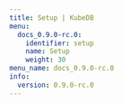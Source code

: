 ```yaml
---
title: Setup | KubeDB
menu:
  docs_0.9.0-rc.0:
    identifier: setup
    name: Setup
    weight: 30
menu_name: docs_0.9.0-rc.0
info:
  version: 0.9.0-rc.0
---
```


